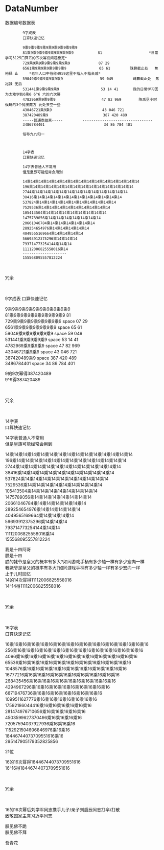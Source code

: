 # DataNumber
数据编号数据表

            9字成表
            口算快速记忆

            9乘9乘9乘9乘9乘9乘9乘9乘9乘9                         
            81乘9乘9乘9乘9乘9乘9乘9乘9           81             　　　　　*日常学习3125口算五的五次幂没问题稳定*
            729乘9乘9乘9乘9乘9乘9乘9             07 29           
            6561乘9乘9乘9乘9乘9乘9               65 61         珠算截止处   焦裕禄 止　　　*老年人口中俗称4959这里不指人不指亲戚*
            59049乘9乘9乘9乘9乘9                 59 049         珠算截止处  焦裕禄 无后
            531441乘9乘9乘9乘9                   53 14 41　　　　我的日常学习因为太难学到6乘6 6^6 六的六次幂 
            4782969乘9乘9乘9                     47 82 969        陈禹丞小时候玩的3个抛接魔方 此处多空一些
            43046721乘9乘9                       43 046 721      
            387420489‬乘9                         387 420 489
            -----普通表结束-----         --------------------------------   
            3486784401                           34 86 784 401   
            
            俗称九九归一
            


            14字表
            口算快速记忆

            14字表普通人不常用  
            但是皇族可能经常会用到 

            14乘14乘14乘14乘14乘14乘14乘14乘14乘14乘14乘14乘14乘14乘14 
            196乘14乘14乘14乘14乘14乘14乘14乘14乘14乘14乘14乘14乘14   
            2744‬乘14乘14乘14乘14乘14乘14乘14乘14乘14乘14乘14乘14       
            38416乘14乘14乘14乘14乘14乘14乘14乘14乘14乘14乘14         
            537824‬乘14乘14乘14乘14乘14乘14乘14乘14乘14乘14            
            7529536‬乘14乘14乘14乘14乘14乘14乘14乘14乘14                
            105413504‬乘14乘14乘14乘14乘14乘14乘14乘14                  
            1475789056乘14乘14乘14乘14乘14乘14乘14                   
            20661046784‬乘14乘14乘14乘14乘14乘14                      
            289254654976乘14乘14乘14乘14乘14                          
            4049565169664‬乘14乘14乘14乘14                            
            56693912375296‬乘14乘14乘14                                
            793714773254144‬乘14乘14                                   
            11112006825558016乘14 
            --------------------
            155568095557812224‬                                       


</br>
</br>
冗余</br>
</br>
</br>



9字成表
口算快速记忆

9乘9乘9乘9乘9乘9乘9乘9乘9乘9                         </br>
81乘9乘9乘9乘9乘9乘9乘9乘9           81              </br>
729乘9乘9乘9乘9乘9乘9乘9     space   07 29           </br>
6561乘9乘9乘9乘9乘9乘9       space   65 61           </br>
59049乘9乘9乘9乘9乘9        space    59 049          </br>
531441乘9乘9乘9乘9          space    53 14 41        </br>
4782969乘9乘9乘9           space     47 82 969        </br>
43046721乘9乘9            space      43 046 721       </br>
387420489‬乘9             space       387 420 489      </br>
3486784401              space        34 86 784 401    </br>

9的9次幂得387420489</br>
9^9得387420489</br>


</br>
</br>
冗余</br>
</br>
</br>

14字表</br>
口算快速记忆</br>

14字表普通人不常用  </br>
但是皇族可能经常会用到  </br>

14乘14乘14乘14乘14乘14乘14乘14乘14乘14乘14乘14乘14乘14乘14 </br>
196乘14乘14乘14乘14乘14乘14乘14乘14乘14乘14乘14乘14乘14    </br>
2744‬乘14乘14乘14乘14乘14乘14乘14乘14乘14乘14乘14乘14       </br>
38416乘14乘14乘14乘14乘14乘14乘14乘14乘14乘14乘14          </br>
537824‬乘14乘14乘14乘14乘14乘14乘14乘14乘14乘14             </br>
7529536‬乘14乘14乘14乘14乘14乘14乘14乘14乘14                </br>
105413504‬乘14乘14乘14乘14乘14乘14乘14乘14                  </br>
1475789056乘14乘14乘14乘14乘14乘14乘14                    </br>
20661046784‬乘14乘14乘14乘14乘14乘14                       </br>
289254654976乘14乘14乘14乘14乘14                          </br>
4049565169664‬乘14乘14乘14乘14                             </br>
56693912375296‬乘14乘14乘14                                </br>
793714773254144‬乘14乘14                                   </br>
11112006825558016乘14                                     </br>
155568095557812224‬                                        </br>

我是十四阿哥</br>
朕是十四</br>
朕的姥爷是皇父的概率有多大?如同游戏手柄有多少轴一样有多少宏向一样</br>
我姥爷是皇父的概率有多大?如同游戏手柄有多少轴一样有多少宏向一样</br>
止于儿时回忆</br>
14的14次幂得11112006825558016</br>
14^14得11112006825558016</br>

</br>
</br>
冗余</br>
</br>
</br>

16字表</br>
口算快速记忆</br>

16乘16乘16乘16乘16乘16乘16乘16乘16乘16乘16乘16乘16乘16乘16乘16乘16 </br>
256‬乘16乘16乘16乘16乘16乘16乘16乘16乘16乘16乘16乘16乘16乘16乘16   </br>
4096乘16乘16乘16乘16乘16乘16乘16乘16乘16乘16乘16乘16乘16乘16     </br>
65536‬乘16乘16乘16乘16乘16乘16乘16乘16乘16乘16乘16乘16乘16        </br>
1048576乘16乘16乘16乘16乘16乘16乘16乘16乘16乘16乘16乘16          </br>
16777216‬‬乘16乘16乘16乘16乘16乘16乘16乘16乘16乘16乘16             </br>
268435456乘16乘16乘16乘16乘16乘16乘16乘16乘16乘16                </br>
4294967296乘16乘16乘16乘16乘16乘16乘16乘16乘16                   </br>
68719476736‬乘16乘16乘16乘16乘16乘16乘16乘16                      </br>
1099511627776乘16乘16乘16乘16乘16乘16乘16                        </br>
17592186044416‬乘16乘16乘16乘16乘16乘16                           </br>
281474976710656‬‬乘16乘16乘16乘16乘16                              </br>
4503599627370496‬乘16乘16乘16乘16                                </br>
72057594037927936乘16乘16乘16                                   </br>
1152921504606846976乘16乘16                                     </br>
18446744073709551616乘16                                        </br>
295147905179352825856                                           </br>

21位

16的16次幂得18446744073709551616</br>
16^16得18446744073709551616</br>



</br>
</br>
冗余</br>
</br>
</br>


16的16次幂后刘学军同志携手儿子/亲子刘启辰同志打伞/打散</br>
致敬国家主席习近平同志</br>

朕见佛不跪</br>
朕见佛不拜</br>

吾青花</br>
